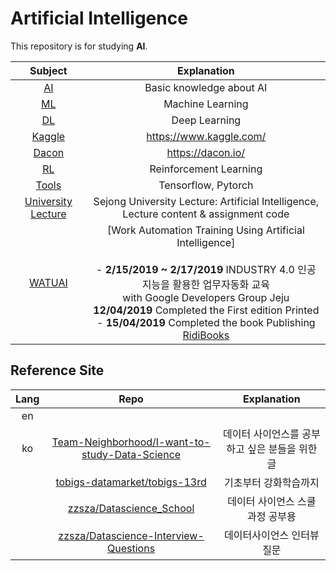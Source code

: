 # Artificial Intelligence
This repository is for studying **AI**.

|Subject|Explanation|
|:--:|:--:|
|[AI](https://github.com/kimkyeongnam/Artificial-Intelligence/tree/master/AI)|Basic knowledge about AI|
|[ML](https://github.com/kimkyeongnam/Artificial-Intelligence/tree/master/ML)|Machine Learning|
|[DL](https://github.com/kimkyeongnam/Artificial-Intelligence/tree/master/DL)|Deep Learning|
|[Kaggle](https://github.com/kimkyeongnam/Artificial-Intelligence/tree/master/Kaggle)|https://www.kaggle.com/|
|[Dacon](https://github.com/kimkyeongnam/Artificial-Intelligence/tree/master/Dacon)|https://dacon.io/|
|[RL](https://github.com/kimkyeongnam/Artificial-Intelligence/tree/master/RL)|Reinforcement Learning|
|[Tools](https://github.com/kimkyeongnam/Artificial-Intelligence/tree/master/Tools)|Tensorflow, Pytorch|
|[University Lecture](https://github.com/kimkyeongnam/Artificial-Intelligence/tree/master/University_Lecture)|Sejong University Lecture: Artificial Intelligence,<br>Lecture content & assignment code|
|[WATUAI](https://github.com/kimkyeongnam/Artificial-Intelligence/tree/master/WATUAI)|[Work Automation Training Using Artificial Intelligence]<br><br>- **2/15/2019 ~ 2/17/2019** INDUSTRY 4.0 인공지능을 활용한 업무자동화 교육<br>with Google Developers Group Jeju<br>**12/04/2019** Completed the First edition Printed<br>- **15/04/2019** Completed the book Publishing [RidiBooks](https://ridibooks.com/books/2773000022)|
   

## Reference Site
|Lang|Repo|Explanation|
|:--:|:--:|:--:|
|en|||
|ko|[Team-Neighborhood/I-want-to-study-Data-Science](https://github.com/Team-Neighborhood/I-want-to-study-Data-Science)|데이터 사이언스를 공부하고 싶은 분들을 위한 글|
||[tobigs-datamarket/tobigs-13rd](https://github.com/tobigs-datamarket/tobigs-13rd)|기초부터 강화학습까지|
||[zzsza/Datascience_School](https://github.com/zzsza/Datascience_School)|데이터 사이언스 스쿨 과정 공부용|
||[zzsza/Datascience-Interview-Questions](https://github.com/zzsza/Datascience-Interview-Questions)|데이터사이언스 인터뷰 질문|

